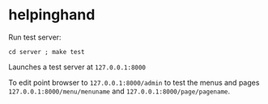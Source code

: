 helpinghand
===========

Run test server:

```cd server ; make test```

Launches a test server at ```127.0.0.1:8000```

To edit point browser to ```127.0.0.1:8000/admin``` to test the menus and pages ```127.0.0.1:8000/menu/menuname``` and ```127.0.0.1:8000/page/pagename```.